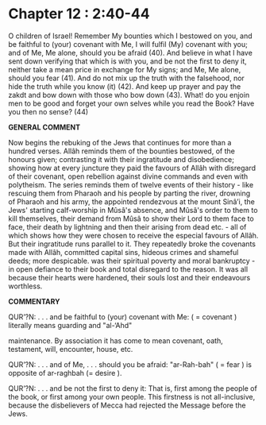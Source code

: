Chapter 12 : 2:40-44
====================

O children of Israel! Remember My bounties which I be­stowed on you,
and be faithful to (your) covenant with Me, I will fulfil (My) covenant
with you; and of Me, Me alone, should you be afraid (40). And believe in
what I have sent down verifying that which is with you, and be not the
first to deny it, neither take a mean price in exchange for My signs;
and Me, Me alone, should you fear (41). And do not mix up the truth with
the falsehood, nor hide the truth while you know (it) (42). And keep up
prayer and pay the zakdt and bow down with those who bow down (43).
What! do you enjoin men to be good and forget your own selves while you
read the Book? Have you then no sense? (44)

**GENERAL COMMENT**

Now begins the rebuking of the Jews that continues for more than a
hundred verses. Allâh reminds them of the bounties bestowed, of the
honours given; contrasting it with their ingrati­tude and disobedience;
showing how at every juncture they paid the favours of Allâh with
disregard of their covenant, open rebel­lion against divine commands and
even with polytheism. The series reminds them of twelve events of their
history - like res­cuing them from Pharaoh and his people by parting the
river, drowning of Pharaoh and his army, the appointed rendezvous at the
mount Sinâ’i, the Jews' starting calf-worship in Mûsâ's absence, and
Mûsâ's order to them to kill themselves, their de­mand from Mûsâ to show
their Lord to them face to face, their death by lightning and then their
arising from dead etc. - all of which shows how they were chosen to
receive the especial favours of Allâh. But their ingratitude runs
parallel to it. They repeatedly broke the covenants made with Allâh,
committed capital sins, hideous crimes and shameful deeds; more
despic­able. was their spiritual poverty and moral bankruptcy - in open
defiance to their book and total disregard to the reason. It was all
because their hearts were hardened, their souls lost and their
endeavours worthless.

**COMMENTARY**

QUR’?N: . . . and be faithful to (your) covenant with Me: ( = covenant
) literally means guarding and "al-‘Ahd"

maintenance. By association it has come to mean covenant, oath,
testament, will, encounter, house, etc.

QUR’?N: . . . and of Me, . . . should you be afraid: "ar-Rah-bah" ( =
fear ) is opposite of ar-raghbah (= desire ).

QUR’?N: . . . and be not the first to deny it: That is, first among the
people of the book, or first among your own people. This first­ness is
not all-inclusive, because the disbelievers of Mecca had rejected the
Message before the Jews.


